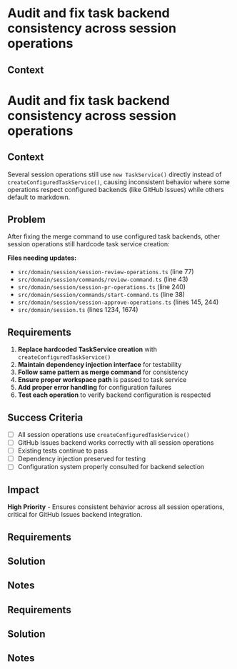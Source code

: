 # Audit and fix task backend consistency across session operations

## Context

# Audit and fix task backend consistency across session operations

## Context

Several session operations still use `new TaskService()` directly instead of `createConfiguredTaskService()`, causing inconsistent behavior where some operations respect configured backends (like GitHub Issues) while others default to markdown.

## Problem
After fixing the merge command to use configured task backends, other session operations still hardcode task service creation:

**Files needing updates:**
- `src/domain/session/session-review-operations.ts` (line 77)
- `src/domain/session/commands/review-command.ts` (line 43) 
- `src/domain/session/session-pr-operations.ts` (line 240)
- `src/domain/session/commands/start-command.ts` (line 38)
- `src/domain/session/session-approve-operations.ts` (lines 145, 244)
- `src/domain/session.ts` (lines 1234, 1674)

## Requirements
1. **Replace hardcoded TaskService creation** with `createConfiguredTaskService()` 
2. **Maintain dependency injection interface** for testability
3. **Follow same pattern as merge command** for consistency
4. **Ensure proper workspace path** is passed to task service
5. **Add proper error handling** for configuration failures
6. **Test each operation** to verify backend configuration is respected

## Success Criteria
- [ ] All session operations use `createConfiguredTaskService()`
- [ ] GitHub Issues backend works correctly with all session operations
- [ ] Existing tests continue to pass
- [ ] Dependency injection preserved for testing
- [ ] Configuration system properly consulted for backend selection

## Impact
**High Priority** - Ensures consistent behavior across all session operations, critical for GitHub Issues backend integration.

## Requirements

## Solution

## Notes


## Requirements

## Solution

## Notes
